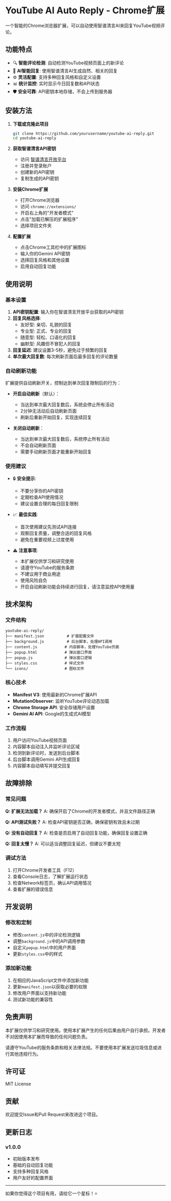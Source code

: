 # YouTube AI Auto Reply - Chrome扩展

一个智能的Chrome浏览器扩展，可以自动使用智谱清言AI来回复YouTube视频评论。

## 功能特点

- 🔍 **智能评论检测**: 自动检测YouTube视频页面上的新评论
- 🤖 **AI智能回复**: 使用智谱清言AI生成自然、相关的回复
- ⚙️ **灵活配置**: 支持多种回复风格和自定义设置
- 📊 **统计监控**: 实时显示今日回复数和API状态
- 🛡️ **安全可靠**: API密钥本地存储，不会上传到服务器

## 安装方法

1. **下载或克隆此项目**
   ```bash
   git clone https://github.com/yourusername/youtube-ai-reply.git
   cd youtube-ai-reply
   ```

2. **获取智谱清言API密钥**
   - 访问 [智谱清言开放平台](https://open.bigmodel.cn/)
   - 注册并登录账户
   - 创建新的API密钥
   - 复制生成的API密钥

3. **安装Chrome扩展**
   - 打开Chrome浏览器
   - 访问 `chrome://extensions/`
   - 开启右上角的"开发者模式"
   - 点击"加载已解压的扩展程序"
   - 选择项目文件夹

4. **配置扩展**
   - 点击Chrome工具栏中的扩展图标
   - 输入你的Gemini API密钥
   - 选择回复风格和其他设置
   - 启用自动回复功能

## 使用说明

### 基本设置

1. **API密钥配置**: 输入你在智谱清言开放平台获取的API密钥
2. **回复风格选择**:
   - 友好型: 亲切、礼貌的回复
   - 专业型: 正式、专业的回复
   - 随意型: 轻松、口语化的回复
   - 幽默型: 风趣但不冒犯人的回复
3. **回复延迟**: 建议设置3-5秒，避免过于频繁的回复
4. **单次最大回复数**: 每次刷新页面后最多回复的评论数量

### 自动刷新功能

扩展提供自动刷新开关，控制达到单次回复限制后的行为：

- **开启自动刷新**（默认）：
  - 当达到单次最大回复数后，系统会停止所有活动
  - 2分钟无活动后自动刷新页面
  - 刷新后重新开始回复，实现连续回复

- **关闭自动刷新**：
  - 当达到单次最大回复数后，系统停止所有活动
  - 不会自动刷新页面
  - 需要手动刷新页面才能重新开始回复

### 使用建议

- 🔒 **安全提示**: 
  - 不要分享你的API密钥
  - 定期检查API使用情况
  - 建议设置合理的每日回复限制

- 📈 **最佳实践**:
  - 首次使用建议先测试API连接
  - 观察回复质量，调整合适的回复风格
  - 避免在重要视频上过度使用

- ⚠️ **注意事项**:
  - 本扩展仅供学习和研究使用
  - 请遵守YouTube的服务条款
  - 不建议用于商业用途
  - 使用风险自负
  - 开启自动刷新功能会持续进行回复，请注意监控API使用量

## 技术架构

### 文件结构
```
youtube-ai-reply/
├── manifest.json          # 扩展配置文件
├── background.js          # 后台脚本，处理API调用
├── content.js            # 内容脚本，处理YouTube页面
├── popup.html            # 弹出窗口界面
├── popup.js              # 弹出窗口逻辑
├── styles.css            # 样式文件
└── icons/                # 图标文件
```

### 核心技术
- **Manifest V3**: 使用最新的Chrome扩展API
- **MutationObserver**: 监听YouTube评论动态加载
- **Chrome Storage API**: 安全存储用户设置
- **Gemini AI API**: Google的生成式AI模型

### 工作流程
1. 用户访问YouTube视频页面
2. 内容脚本自动注入并监听评论区域
3. 检测到新评论时，发送到后台脚本
4. 后台脚本调用Gemini API生成回复
5. 内容脚本自动填写并提交回复

## 故障排除

### 常见问题

**Q: 扩展无法加载？**
A: 确保开启了Chrome的开发者模式，并且文件路径正确

**Q: API测试失败？**
A: 检查API密钥是否正确，确保密钥有效且未过期

**Q: 没有自动回复？**
A: 检查是否启用了自动回复功能，确保回复设置正确

**Q: 回复太慢？**
A: 可以适当调整回复延迟，但建议不要太短

### 调试方法

1. 打开Chrome开发者工具（F12）
2. 查看Console日志，了解扩展运行状态
3. 检查Network标签页，确认API调用情况
4. 查看扩展的错误信息

## 开发说明

### 修改和定制
- 修改`content.js`中的评论检测逻辑
- 调整`background.js`中的API调用参数
- 自定义`popup.html`中的用户界面
- 更新`styles.css`中的样式

### 添加新功能
1. 在相应的JavaScript文件中添加新功能
2. 更新`manifest.json`以获取必要的权限
3. 修改用户界面以支持新功能
4. 测试新功能的兼容性

## 免责声明

本扩展仅供学习和研究使用。使用本扩展产生的任何后果由用户自行承担。开发者不对因使用本扩展而导致的任何问题负责。

请遵守YouTube的服务条款和相关法律法规。不要使用本扩展发送垃圾信息或进行其他违规行为。

## 许可证

MIT License

## 贡献

欢迎提交Issue和Pull Request来改进这个项目。

## 更新日志

### v1.0.0
- 初始版本发布
- 基础的自动回复功能
- 支持多种回复风格
- 用户友好的配置界面

---

如果你觉得这个项目有用，请给它一个星标！⭐